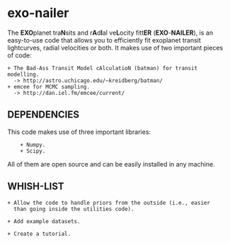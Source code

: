 # exo-nailer

The **EXO**planet tra**N**sits and r**A**d**I**al ve**L**ocity fitt**ER** (**EXO**-**NAILER**), is an easy-to-use code 
that allows you to efficiently fit exoplanet transit lightcurves, radial velocities 
or both. It makes use of two important pieces of code:

    + The Bad-Ass Transit Model cAlculatioN (batman) for transit modelling.
      -> http://astro.uchicago.edu/~kreidberg/batman/
    + emcee for MCMC sampling.
      -> http://dan.iel.fm/emcee/current/

DEPENDENCIES
------------

This code makes use of three important libraries:

        + Numpy.
        + Scipy.

All of them are open source and can be easily installed in any machine.

WHISH-LIST
----------
    + Allow the code to handle priors from the outside (i.e., easier 
      than going inside the utilities code).

    + Add example datasets.

    + Create a tutorial.
